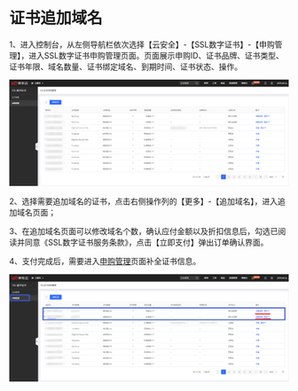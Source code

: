 # 证书追加域名

1、进入控制台，从左侧导航栏依次选择【云安全】-【SSL数字证书】-【申购管理】，进入SSL数字证书申购管理页面。页面展示申购ID、证书品牌、证书类型、证书年限、域名数量、证书绑定域名、到期时间、证书状态、操作。

![证书申购管理](/image/SSL-Certification/证书申购管理页面.png)

2、选择需要追加域名的证书，点击右侧操作列的【更多】-【追加域名】，进入追加域名页面；

3、在追加域名页面可以修改域名个数，确认应付金额以及折扣信息后，勾选已阅读并同意《SSL数字证书服务条款》，点击【立即支付】弹出订单确认界面。

4、支付完成后，需要进入[申购管理](https://certificate-console.jdcloud.com/jsecssl/orderlist)页面补全证书信息。

![证书申购管理1](/image/SSL-Certification/证书申购管理页面1.png)
